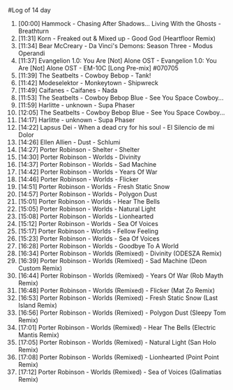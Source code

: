 #Log of 14 day

1. [00:00] Hammock - Chasing After Shadows... Living With the Ghosts - Breathturn
1. [11:31] Korn - Freaked out & Mixed up - Good God (Heartfloor Remix)
1. [11:34] Bear McCreary - Da Vinci's Demons: Season Three - Modus Operandi
1. [11:37] Evangelion 1.0: You Are [Not] Alone OST - Evangelion 1.0: You Are [Not] Alone OST - EM-10C [Long Pre-mix] #070705
1. [11:39] The Seatbelts - Cowboy Bebop - Tank!
1. [11:42] Modeselektor - Monkeytown - Shipwreck
1. [11:49] Caifanes - Caifanes - Nada
1. [11:53] The Seatbelts - Cowboy Bebop Blue - See You Space Cowboy...
1. [11:59] Harlitte - unknown - Supa Phaser
1. [12:05] The Seatbelts - Cowboy Bebop Blue - See You Space Cowboy...
1. [14:17] Harlitte - unknown - Supa Phaser
1. [14:22] Lapsus Dei - When a dead cry for his soul - El Silencio de mi Dolor
1. [14:26] Ellen Allien - Dust - Schlumi
1. [14:27] Porter Robinson - Shelter - Shelter
1. [14:30] Porter Robinson - Worlds - Divinity
1. [14:37] Porter Robinson - Worlds - Sad Machine
1. [14:42] Porter Robinson - Worlds - Years Of War
1. [14:46] Porter Robinson - Worlds - Flicker
1. [14:51] Porter Robinson - Worlds - Fresh Static Snow
1. [14:57] Porter Robinson - Worlds - Polygon Dust
1. [15:01] Porter Robinson - Worlds - Hear The Bells
1. [15:05] Porter Robinson - Worlds - Natural Light
1. [15:08] Porter Robinson - Worlds - Lionhearted
1. [15:12] Porter Robinson - Worlds - Sea Of Voices
1. [15:17] Porter Robinson - Worlds - Fellow Feeling
1. [15:23] Porter Robinson - Worlds - Sea Of Voices
1. [16:28] Porter Robinson - Worlds - Goodbye To A World
1. [16:34] Porter Robinson - Worlds (Remixed) - Divinity (ODESZA Remix)
1. [16:39] Porter Robinson - Worlds (Remixed) - Sad Machine (Deon Custom Remix)
1. [16:44] Porter Robinson - Worlds (Remixed) - Years Of War (Rob Mayth Remix)
1. [16:48] Porter Robinson - Worlds (Remixed) - Flicker (Mat Zo Remix)
1. [16:53] Porter Robinson - Worlds (Remixed) - Fresh Static Snow (Last Island Remix)
1. [16:56] Porter Robinson - Worlds (Remixed) - Polygon Dust (Sleepy Tom Remix)
1. [17:01] Porter Robinson - Worlds (Remixed) - Hear The Bells (Electric Mantis Remix)
1. [17:05] Porter Robinson - Worlds (Remixed) - Natural Light (San Holo Remix)
1. [17:08] Porter Robinson - Worlds (Remixed) - Lionhearted (Point Point Remix)
1. [17:12] Porter Robinson - Worlds (Remixed) - Sea of Voices (Galimatias Remix)
